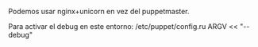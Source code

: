Podemos usar nginx+unicorn en vez del puppetmaster.


Para activar el debug en este entorno:
/etc/puppet/config.ru
ARGV << "--debug"
